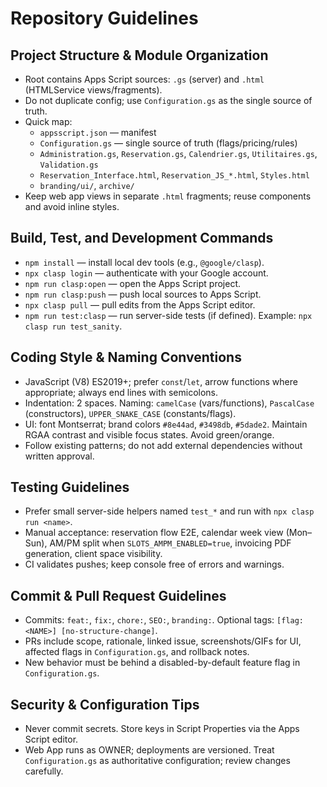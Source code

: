 # Repository Guidelines

## Project Structure & Module Organization
- Root contains Apps Script sources: `.gs` (server) and `.html` (HTMLService views/fragments).
- Do not duplicate config; use `Configuration.gs` as the single source of truth.
- Quick map:
  - `appsscript.json` — manifest
  - `Configuration.gs` — single source of truth (flags/pricing/rules)
  - `Administration.gs`, `Reservation.gs`, `Calendrier.gs`, `Utilitaires.gs`, `Validation.gs`
  - `Reservation_Interface.html`, `Reservation_JS_*.html`, `Styles.html`
  - `branding/ui/`, `archive/`
-
  Keep web app views in separate `.html` fragments; reuse components and avoid inline styles.

## Build, Test, and Development Commands
- `npm install` — install local dev tools (e.g., `@google/clasp`).
- `npx clasp login` — authenticate with your Google account.
- `npm run clasp:open` — open the Apps Script project.
- `npm run clasp:push` — push local sources to Apps Script.
- `npx clasp pull` — pull edits from the Apps Script editor.
- `npm run test:clasp` — run server-side tests (if defined). Example: `npx clasp run test_sanity`.

## Coding Style & Naming Conventions
- JavaScript (V8) ES2019+; prefer `const`/`let`, arrow functions where appropriate; always end lines with semicolons.
- Indentation: 2 spaces. Naming: `camelCase` (vars/functions), `PascalCase` (constructors), `UPPER_SNAKE_CASE` (constants/flags).
- UI: font Montserrat; brand colors `#8e44ad`, `#3498db`, `#5dade2`. Maintain RGAA contrast and visible focus states. Avoid green/orange.
- Follow existing patterns; do not add external dependencies without written approval.

## Testing Guidelines
- Prefer small server-side helpers named `test_*` and run with `npx clasp run <name>`.
- Manual acceptance: reservation flow E2E, calendar week view (Mon–Sun), AM/PM split when `SLOTS_AMPM_ENABLED=true`, invoicing PDF generation, client space visibility.
- CI validates pushes; keep console free of errors and warnings.

## Commit & Pull Request Guidelines
- Commits: `feat:`, `fix:`, `chore:`, `SEO:`, `branding:`. Optional tags: `[flag:<NAME>] [no-structure-change]`.
- PRs include scope, rationale, linked issue, screenshots/GIFs for UI, affected flags in `Configuration.gs`, and rollback notes.
- New behavior must be behind a disabled-by-default feature flag in `Configuration.gs`.

## Security & Configuration Tips
- Never commit secrets. Store keys in Script Properties via the Apps Script editor.
- Web App runs as OWNER; deployments are versioned. Treat `Configuration.gs` as authoritative configuration; review changes carefully.
